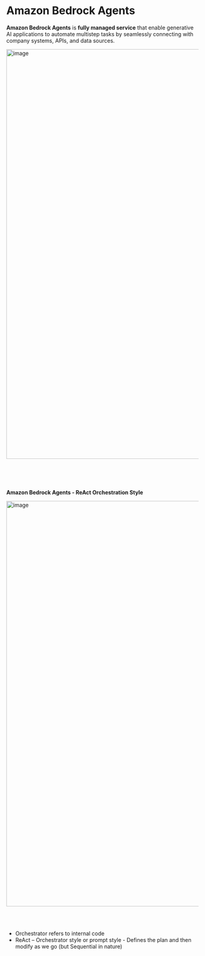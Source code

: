 # Amazon Bedrock Agents

**Amazon Bedrock Agents** is **fully managed service** that enable generative AI applications to automate multistep tasks by seamlessly connecting with company systems, APIs, and data sources.

<img width="1071" alt="image" src="https://github.com/user-attachments/assets/1841cdd9-e835-42d5-aaf9-589c4324b6aa" />

<br><br><br>

**Amazon Bedrock Agents - ReAct Orchestration Style**

<img width="1060" alt="image" src="https://github.com/user-attachments/assets/71083d81-4c05-4269-a015-93ad5181d255" />

<br><br>
- Orchestrator refers to internal code
- ReAct – Orchestrator style or prompt style - Defines the plan and then modify as we go (but Sequential in nature)

